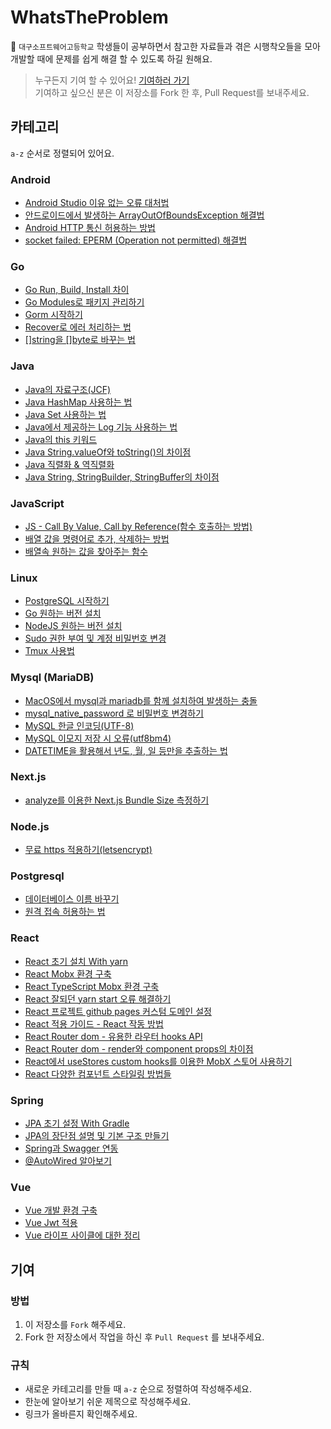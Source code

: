 # WhatsTheProblem

📖 `대구소프트웨어고등학교` 학생들이 공부하면서 참고한 자료들과 겪은 시행착오들을 모아 개발할 때에 문제를 쉽게 해결 할 수 있도록 하길 원해요.

> 누구든지 기여 할 수 있어요! [기여하러 가기](#기여)<br/>기여하고 싶으신 분은 이 저장소를 Fork 한 후, Pull Request를 보내주세요.

## 카테고리

`a-z` 순서로 정렬되어 있어요.

### Android

- [Android Studio 이유 없는 오류 대처법](https://blog.naver.com/namgyeseok0614/222119998861)
- [안드로이드에서 발생하는 ArrayOutOfBoundsException 해결법](https://blog.naver.com/kimjongwoo2003/222120756500)
- [Android HTTP 통신 허용하는 방법](https://blog.naver.com/namgyeseok0614/222135206839)
- [socket failed: EPERM (Operation not permitted) 해결법](https://blog.naver.com/kimjongwoo2003/222129083610)

### Go

- [Go Run, Build, Install 차이](https://medium.com/@whj2013123218/go-run-build-install-fa29cab5bc32)
- [Go Modules로 패키지 관리하기](https://velog.io/@kimmachinegun/Go-Go-Modules-살펴보기-7cjn4soifk)
- [Gorm 시작하기](http://blog.naver.com/PostView.nhn?blogId=pjt3591oo&logNo=221863347387)
- [Recover로 에러 처리하는 법](https://hamait.tistory.com/1027)
- [[]string을 []byte로 바꾸는 법](https://www.socketloop.com/tutorials/golang-convert-string-to-byte-examples)

### Java

- [Java의 자료구조(JCF)](https://wlswoo.tistory.com/5)
- [Java HashMap 사용하는 법](https://codechacha.com/ko/java-map-hashmap/)
- [Java Set 사용하는 법](https://palpit.tistory.com/655)
- [Java에서 제공하는 Log 기능 사용하는 법](http://www.gisdeveloper.co.kr/?p=5174)
- [Java의 this 키워드](https://library1008.tistory.com/4)
- [Java String.valueOf와 toString()의 차이점](https://swjeong.tistory.com/146)
- [Java 직렬화 & 역직렬화](https://nesoy.github.io/articles/2018-04/Java-Serialize)
- [Java String, StringBuilder, StringBuffer의 차이점](https://12bme.tistory.com/42)

### JavaScript

- [JS - Call By Value, Call by Reference(함수 호출하는 방법)](https://wlswoo.tistory.com/7)
- [배열 값을 명령어로 추가, 삭제하는 방법](https://gent.tistory.com/295)
- [배열속 원하는 값을 찾아주는 함수](https://dpdpwl.tistory.com/112)

### Linux

- [PostgreSQL 시작하기](https://velog.io/@maintain0404/PosgreSQL-%EC%8B%9C%EC%9E%91%ED%95%98%EA%B8%B0)
- [Go 원하는 버전 설치](https://github.com/golang/go/wiki/Ubuntu)
- [NodeJS 원하는 버전 설치](https://github.com/nodesource/distributions/blob/master/README.md)
- [Sudo 권한 부여 및 계정 비밀번호 변경](https://m.blog.naver.com/wonseok0403/221347390374)
- [Tmux 사용법](https://velog.io/@ur-luella/tmux-사용법)

### Mysql (MariaDB)

- [MacOS에서 mysql과 mariadb를 함께 설치하여 발생하는 충돌](https://stackoverrun.com/ko/q/11675926)
- [mysql_native_password 로 비밀번호 변경하기](https://mariadb.org/authentication-in-mariadb-10-4/)
- [MySQL 한글 인코딩(UTF-8)](https://bestcoding.tistory.com/11)
- [MySQL 이모지 저장 시 오류(utf8bm4)](https://yookeun.github.io/database/2015/07/21/mysql-utf8mb4/)
- [DATETIME을 활용해서 년도, 월, 일 등만을 추출하는 법](https://extbrain.tistory.com/60)

### Next.js
- [analyze를 이용한 Next.js Bundle Size 측정하기](https://flaviocopes.com/nextjs-analyze-app-bundle/)

### Node.js

- [무료 https 적용하기(letsencrypt)](https://slog.website/post/5)

### Postgresql

- [데이터베이스 이름 바꾸기](https://stackoverrun.com/ko/q/16709)
- [원격 접속 허용하는 법](https://jupiny.com/2016/12/13/could-not-connect-to-server-connection-refused-when-remote-access-to-postgresql/)

### React

- [React 초기 설치 With yarn](https://velopert.com/3621)
- [React Mobx 환경 구축](https://velog.io/@hadmarine/MobX-with-React-Applying)
- [React TypeScript Mobx 환경 구축](https://slog.website/post/3)
- [React 잘되던 yarn start 오류 해결하기](https://stackoverflow.com/questions/54393192/error-yarn-start-error-command-start-not-found)
- [React 프로젝트 github pages 커스텀 도메인 설정](https://medium.com/@shauxna/setting-up-a-custom-domain-for-your-react-app-on-github-pages-827b2606ca18)
- [React 적용 가이드 - React 작동 방법](https://d2.naver.com/helloworld/9297403)
- [React Router dom - 유용한 라우터 hooks API](https://john015.netlify.app/react-router-v-5-1-%EB%AC%B4%EC%97%87%EC%9D%B4-%EB%8B%AC%EB%9D%BC%EC%A1%8C%EC%9D%84%EA%B9%8C)
- [React Router dom - render와 component props의 차이점](https://mingcoder.me/2019/12/04/Programming/React/react-router-component-vs-render/)
- [React에서 useStores custom hooks를 이용한 MobX 스토어 사용하기](https://mobx-react.js.org/recipes-migration#hooks-for-the-rescue)
- [React 다양한 컴포넌트 스타일링 방법들](https://velopert.com/3447)

### Spring

- [JPA 초기 설정 With Gradle](https://blog.naver.com/PostView.nhn?blogId=kangminser88&logNo=221308016222)
- [JPA의 장단점 설명 및 기본 구조 만들기](https://goddaehee.tistory.com/209)
- [Spring과 Swagger 연동](https://www.youtube.com/watch?v=2da5VedUvaw)
- [@AutoWired 알아보기](https://galid1.tistory.com/512)

### Vue

- [Vue 개발 환경 구축](https://armontad-1202.tistory.com/entry/Vue-%EA%B0%9C%EB%B0%9C%ED%99%98%EA%B2%BD-%EA%B5%AC%EC%B6%95)
- [Vue Jwt 적용](https://focuspro.tistory.com/14)
- [Vue 라이프 사이클에 대한 정리](https://beomy.tistory.com/47)

## 기여

### 방법

1. 이 저장소를 `Fork` 해주세요.
2. Fork 한 저장소에서 작업을 하신 후 `Pull Request` 를 보내주세요.

### 규칙

- 새로운 카테고리를 만들 때 `a-z` 순으로 정렬하여 작성해주세요.
- 한눈에 알아보기 쉬운 제목으로 작성해주세요.
- 링크가 올바른지 확인해주세요.
